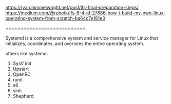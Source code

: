 https://ryan.himmelwright.net/post/lfs-final-preparation-steps/
https://medium.com/@rubotk/lfs-8-4-id-27886-how-i-build-my-own-linux-operating-system-from-scratch-ba64c7e181e3

===========================

Systemd is a comprehensive system and service manager for Linux that initializes, coordinates, and oversees the entire operating system.

others like systemd:
1. SysV init
2. Upstart
3. OpenRC
4. runit
5. s6
6. sinit
7. Shepherd
